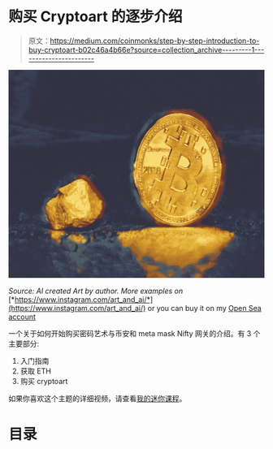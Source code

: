 # 购买 Cryptoart 的逐步介绍

> 原文：<https://medium.com/coinmonks/step-by-step-introduction-to-buy-cryptoart-b02c46a4b66e?source=collection_archive---------1----------------------->

![](img/a3a269e701e93be217c01e0e74dea9ab.png)

*Source: AI created Art by author. More examples on* [*https://www.instagram.com/art_and_ai/*](https://www.instagram.com/art_and_ai/) or you can buy it on my [Open Sea account](https://opensea.io/accounts/createdd?ref=0xc36b01231a8f857b8751431c8011b09130ef92ec)

一个关于如何开始购买密码艺术与币安和 meta mask Nifty 网关的介绍。有 3 个主要部分:

1.  入门指南
2.  获取 ETH
3.  购买 cryptoart

如果你喜欢这个主题的详细视频，请查看[我的迷你课程](https://www.createddseries.com/)。

# 目录